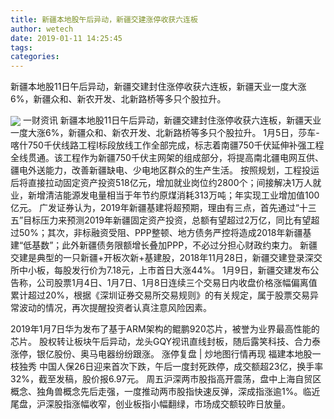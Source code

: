 ```yaml
---
title: 新疆本地股午后异动，新疆交建涨停收获六连板
author: wetech
date: 2019-01-11 14:25:45
tags: 
categories: 
---
```

新疆本地股11日午后异动，新疆交建封住涨停收获六连板，新疆天业一度大涨6%，新疆众和、新农开发、北新路桥等多只个股拉升。
<!-- more -->
<img align="center" border="0" src="https://imgcdn.yicai.com/uppics/images/2019/01/b0a4befadc1aa6384b8286d3110cbc41.jpg" />
一财资讯
新疆本地股11日午后异动，新疆交建封住涨停收获六连板，新疆天业一度大涨6%，新疆众和、新农开发、北新路桥等多只个股拉升。
1月5日，莎车-喀什750千伏线路工程I标段放线工作全部完成，标志着南疆750千伏延伸补强工程全线贯通。该工程作为新疆750千伏主网架的组成部分，将提高南北疆电网互供、疆电外送能力，改善新疆缺电、少电地区群众的生产生活。
按照规划，工程投运后将直接拉动固定资产投资518亿元，增加就业岗位约2800个；间接解决1万人就业，新增清洁能源发电量相当于年节约原煤消耗313万吨；年实现工业增加值100亿元。
广发证券认为，2019年新疆基建将超预期，理由有三点，首先通过“十三五”目标压力来预测2019年新疆固定资产投资，总额有望超过2万亿，同比有望超过50%；其次，非标融资受阻、PPP整顿、地方债务严控将造成2018年新疆基建“低基数”；此外新疆债务限额增长叠加PPP，不必过分担心财政约束力。
新疆交建是典型的一只新疆+开板次新+基建股，2018年11月28日，新疆交建登录深交所中小板，每股发行价为7.18元，上市首日大涨44%。
1月9日，新疆交建发布公告称，公司股票1月4日、1月7日、1月8日连续三个交易日内收盘价格涨幅偏离值累计超过20%，根据《深圳证券交易所交易规则》的有关规定，属于股票交易异常波动的情况，再次提醒投资者认真注意风险因素。
 
 
2019年1月7日华为发布了基于ARM架构的鲲鹏920芯片，被誉为业界最高性能的芯片。
股权转让板块午后异动，龙头GQY视讯直线封板，随后露笑科技、合力泰涨停，银亿股份、奥马电器纷纷跟涨。
涨停复盘 | 炒地图行情再现 福建本地股一枝独秀
中国人保26日迎来首次下跌，午后一度封死跌停，成交额超23亿，换手率32%，截至发稿，股价报6.97元。
周五沪深两市股指高开震荡，盘中上海自贸区概念、独角兽概念先后走强，一度推动两市股指快速反弹，深成指涨逾1%。临近尾盘，沪深股指涨幅收窄，创业板指小幅翻绿，市场成交额较昨日放量。
